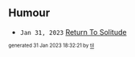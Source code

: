 ## Humour


* <code>Jan 31, 2023</code> [Return To Solitude](2023-01-31T18-31-18-return-to-solitude.md)

<sup><sub>generated 31 Jan 2023 18:32:21 by <a href='https://github.com/senorprogrammer/til'>til</a></sub></sup>
